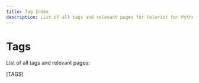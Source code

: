 ```yaml
---
title: Tag Index
description: List of all tags and relevant pages for Colorist for Python, covering color guides, documentation, tutorials, and examples.
---
```


# Tags

List of all tags and relevant pages:

[TAGS]
